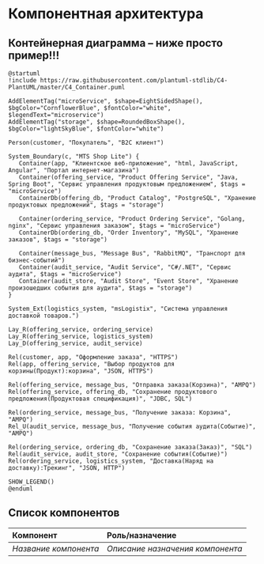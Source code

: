 # Компонентная архитектура
<!-- Состав и взаимосвязи компонентов системы между собой и внешними системами с указанием протоколов, ключевые технологии, используемые для реализации компонентов.
Диаграмма контейнеров C4 и текстовое описание. 
Подробнее: https://confluence.mts.ru/pages/viewpage.action?pageId=375783368
-->
## Контейнерная диаграмма – ниже просто пример!!!

```plantuml
@startuml
!include https://raw.githubusercontent.com/plantuml-stdlib/C4-PlantUML/master/C4_Container.puml

AddElementTag("microService", $shape=EightSidedShape(), $bgColor="CornflowerBlue", $fontColor="white", $legendText="microservice")
AddElementTag("storage", $shape=RoundedBoxShape(), $bgColor="lightSkyBlue", $fontColor="white")

Person(customer, "Покупатель", "B2C клиент")

System_Boundary(c, "MTS Shop Lite") {
   Container(app, "Клиентское веб-приложение", "html, JavaScript, Angular", "Портал интернет-магазина")
   Container(offering_service, "Product Offering Service", "Java, Spring Boot", "Сервис управления продуктовым предложением", $tags = "microService")      
   ContainerDb(offering_db, "Product Catalog", "PostgreSQL", "Хранение продуктовых предложений", $tags = "storage")
   
   Container(ordering_service, "Product Ordering Service", "Golang, nginx", "Сервис управления заказом", $tags = "microService")      
   ContainerDb(ordering_db, "Order Inventory", "MySQL", "Хранение заказов", $tags = "storage")
    
   Container(message_bus, "Message Bus", "RabbitMQ", "Транспорт для бизнес-событий")
   Container(audit_service, "Audit Service", "C#/.NET", "Сервис аудита", $tags = "microService")      
   Container(audit_store, "Audit Store", "Event Store", "Хранение произошедших события для аудита", $tags = "storage")
}

System_Ext(logistics_system, "msLogistix", "Система управления доставкой товаров.")  

Lay_R(offering_service, ordering_service)
Lay_R(offering_service, logistics_system)
Lay_D(offering_service, audit_service)

Rel(customer, app, "Оформление заказа", "HTTPS")
Rel(app, offering_service, "Выбор продуктов для корзины(Продукт):корзина", "JSON, HTTPS")

Rel(offering_service, message_bus, "Отправка заказа(Корзина)", "AMPQ")
Rel(offering_service, offering_db, "Сохранение продуктового предложения(Продуктовая спецификация)", "JDBC, SQL")

Rel(ordering_service, message_bus, "Получение заказа: Корзина", "AMPQ")
Rel_U(audit_service, message_bus, "Получение события аудита(Событие)", "AMPQ")

Rel(ordering_service, ordering_db, "Сохранение заказа(Заказ)", "SQL")
Rel(audit_service, audit_store, "Сохранение события(Событие)")
Rel(ordering_service, logistics_system, "Доставка(Наряд на доставку):Трекинг", "JSON, HTTP")  

SHOW_LEGEND()
@enduml
```

## Список компонентов
| Компонент             | Роль/назначение                  |
|:----------------------|:---------------------------------|
| *Название компонента* | *Описание назначения компонента* |